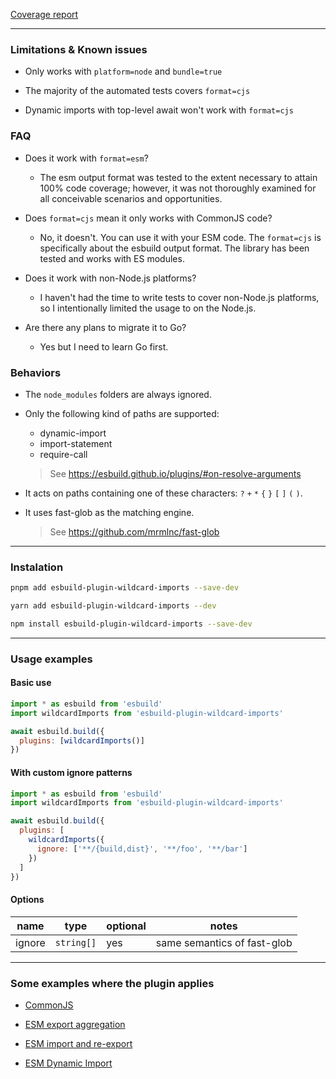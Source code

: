<a href="./coverage.txt">Coverage report</a>

---

### Limitations & Known issues

- Only works with `platform=node` and `bundle=true`

- The majority of the automated tests covers `format=cjs`

- Dynamic imports with top-level await won't work with `format=cjs`

### FAQ

- Does it work with `format=esm`?

  - The esm output format was tested to the extent necessary to attain 100% code coverage; however, it was not thoroughly examined for all conceivable scenarios and opportunities.

- Does `format=cjs` mean it only works with CommonJS code?

  - No, it doesn't. You can use it with your ESM code. The `format=cjs` is specifically about the esbuild output format. The library has been tested and works with ES modules.

- Does it work with non-Node.js platforms?

  - I haven't had the time to write tests to cover non-Node.js platforms, so I intentionally limited the usage to on the Node.js.

- Are there any plans to migrate it to Go?

  - Yes but I need to learn Go first.

### Behaviors

- The `node_modules` folders are always ignored.

- Only the following kind of paths are supported:

  - dynamic-import
  - import-statement
  - require-call

  > See https://esbuild.github.io/plugins/#on-resolve-arguments

- It acts on paths containing one of these characters: `?` `+` `*` `{` `}` `[` `]` `(` `)`.

- It uses fast-glob as the matching engine.

  > See https://github.com/mrmlnc/fast-glob

---

### Instalation

```bash
pnpm add esbuild-plugin-wildcard-imports --save-dev
```

```bash
yarn add esbuild-plugin-wildcard-imports --dev
```

```bash
npm install esbuild-plugin-wildcard-imports --save-dev
```

---

### Usage examples

#### Basic use

```javascript
import * as esbuild from 'esbuild'
import wildcardImports from 'esbuild-plugin-wildcard-imports'

await esbuild.build({
  plugins: [wildcardImports()]
})
```

#### With custom ignore patterns

```javascript
import * as esbuild from 'esbuild'
import wildcardImports from 'esbuild-plugin-wildcard-imports'

await esbuild.build({
  plugins: [
    wildcardImports({
      ignore: ['**/{build,dist}', '**/foo', '**/bar']
    })
  ]
})
```

#### Options

| name   | type       | optional | notes                       |
| ------ | ---------- | -------- | --------------------------- |
| ignore | `string[]` | yes      | same semantics of fast-glob |

---

### Some examples where the plugin applies

- <a href="./tests/cjs/require/test.js#L12">CommonJS</a>

- <a href="./tests/cjs/export-aggregation/test.js#L14">ESM export aggregation</a>

- <a href="./tests/cjs/import-re-export/test.js#L12">ESM import and re-export</a>

- <a href="./tests/esm/dynamic-import/fixtures/input.js">ESM Dynamic Import</a>
